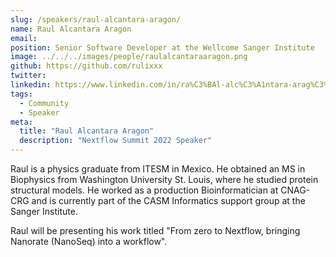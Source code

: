```yaml
---
slug: /speakers/raul-alcantara-aragon/
name: Raul Alcantara Aragon
email: 
position: Senior Software Developer at the Wellcome Sanger Institute
image: ../../../images/people/raulalcantaraaragon.png
github: https://github.com/rulixxx
twitter: 
linkedin: https://www.linkedin.com/in/ra%C3%BAl-alc%C3%A1ntara-arag%C3%B3n-846a0452/
tags:
  - Community
  - Speaker
meta:
  title: "Raul Alcantara Aragon"
  description: "Nextflow Summit 2022 Speaker"
---
```

Raul is a physics graduate from ITESM in Mexico. He obtained an MS in Biophysics from Washington University St. Louis, where he studied protein structural models. He worked as a production Bioinformatician at CNAG-CRG and is currently part of the CASM Informatics support group at the Sanger Institute.
 
Raul will be presenting his work titled "From zero to Nextflow, bringing Nanorate (NanoSeq) into a workflow".